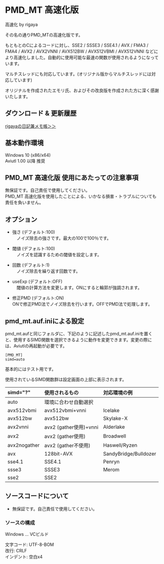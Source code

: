 ﻿
# PMD_MT 高速化版
高速化 by rigaya

その名の通りPMD_MTの高速化版です。

もともとのCによるコードに対し、SSE2 / SSSE3 / SSE4.1 / AVX / FMA3 / FMA4 / AVX2 / AVX2VNNI / AVX512BW / AVX512VBMI / AVX512VNNI などにより高速化しました。自動的に使用可能な最速の関数が使用されるようになっています。

マルチスレッドにも対応しています。(オリジナル版からマルチスレッドには対応しています)  

オリジナルを作成されたエモリ氏、およびその改良版を作成された方に深く感謝いたします。

## ダウンロード & 更新履歴
[rigayaの日記兼メモ帳＞＞](http://rigaya34589.blog135.fc2.com/blog-category-18.html)

## 基本動作環境
Windows 10 (x86/x64)  
Aviutl 1.00 以降 推奨

## PMD_MT 高速化版 使用にあたっての注意事項
無保証です。自己責任で使用してください。  
PMD_MT 高速化版を使用したことによる、いかなる損害・トラブルについても責任を負いません。


## オプション
- 強さ (デフォルト:100)  
　ノイズ除去の強さです。最大の100で100％です。  

- 閾値 (デフォルト:100)  
　ノイズを認識するための閾値を設定します。  

- 回数 (デフォルト:1)  
　ノイズ除去を繰り返す回数です。  

- useExp (デフォルト:OFF)  
　閾値の計算方法を変更します。ONにすると輪郭が強調されます。  

- 修正PMD (デフォルト:ON)  
  ONで修正PMD法でノイズ除去を行います。OFFでPMD法で処理します。  
  
## pmd_mt.auf.iniによる設定

pmd_mt.aufと同じフォルダに、下記のように記述したpmd_mt.auf.iniを置くと、使用するSIMD関数を選択できるように動作を変更できます。変更の際には、Aviutlの再起動が必要です。

```
[PMD_MT]
simd=auto
```

基本的にはテスト用です。

使用されているSIMD関数群は設定画面の上部に表示されます。


|simd="?" |使用されるもの|対応環境の例|
|:---|:---|:---|
| auto           | 環境に合わせ自動選択        |                       |
| avx512vbmi     | avx512vbmi+vnni             | Icelake               |
| avx512bw       | avx512bw                    | Skylake-X             |
| avx2vnni       | avx2 (gather使用)+vnni      | Alderlake             |
| avx2           | avx2 (gather使用)           | Broadwell             |
| avx2nogather   | avx2 (gather不使用)         | Haswell/Ryzen         | 
| avx            | 128bit-AVX                  | SandyBridge/Bulldozer |
| sse4.1         | SSE4.1                      | Penryn                |
| ssse3          | SSSE3                       | Merom                 |
| sse2           | SSE2                        |                       |


## ソースコードについて
- 無保証です。自己責任で使用してください。

### ソースの構成
Windows ... VCビルド  

文字コード: UTF-8-BOM  
改行: CRLF  
インデント: 空白x4  
